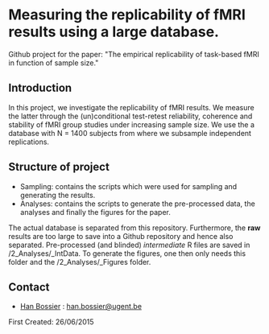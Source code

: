 # Measuring the replicability of fMRI results using a large database.

Github project for the paper:
"The empirical replicability of task-based fMRI in function of sample size."

## Introduction

In this project, we investigate the replicability of fMRI results. We measure the latter through the (un)conditional test-retest reliability, coherence and stability of fMRI group studies under increasing sample size. 
We use the a database with N = 1400 subjects from where we subsample independent replications.

## Structure of project
* Sampling: contains the scripts which were used for sampling and generating the results.
* Analyses: contains the scripts to generate the pre-processed data, the analyses and finally the figures for the paper. 

The actual database is separated from this repository. Furthermore, the **raw** results are too large to save into a Github repository and hence also separated. Pre-processed (and blinded) *intermediate* R files are saved in /2_Analyses/_IntData. 
To generate the figures, one then only needs this folder and the /2_Analyses/_Figures folder. 

## Contact
* [Han Bossier] : han.bossier@ugent.be 
 
First Created: 26/06/2015

[Han Bossier]: http://telefoonboek.ugent.be/nl/people/802001626303

